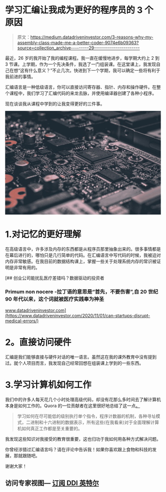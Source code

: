 # 学习汇编让我成为更好的程序员的 3 个原因

> 原文：<https://medium.datadriveninvestor.com/3-reasons-why-my-assembly-class-made-me-a-better-coder-9074e6b09363?source=collection_archive---------29----------------------->

最近，26 岁的我开始了我的编程课程。我一直在缓慢地进步，每学期大约上 2 到 3 节课。上学期，作为一个先决条件，我选了一门组装课。在这堂课上，我发现自己在想“这有什么意义？”不止几次。快进到下一个学期，我可以确定一些将有利于我前进的事情。

汇编语言是一种低级语言，你可以直接访问寄存器、指针、内存和操作硬件。在整个课程中，我们学习了汇编代码的来龙去脉，并使用编译器创建了各种小程序。

现在谈谈我从课程中学到的让我变得更好的三件事。

![](img/5f16f15d8d1dc7f6921aebb43d11ee74.png)

# 1.对记忆的更好理解

在高级语言中，许多涉及内存的东西都是从程序员那里抽象出来的。很多事情都是在幕后进行的，哪怕只是几行简单的代码。在汇编语言中写代码的时候，我被迫对内存非常敏感。在我目前的数据结构课上，掌握一些关于处理系统内存的常识被证明是非常有用的。

[](https://www.datadriveninvestor.com/2020/11/01/can-startups-disrupt-medical-errors/) [## 创业公司能扰乱医疗差错吗？数据驱动的投资者

### Primum non nocere -拉丁语的意思是“首先，不要伤害”,自 20 世纪 90 年代以来，这个词就被医疗实践奉为神圣

www.datadriveninvestor.com](https://www.datadriveninvestor.com/2020/11/01/can-startups-disrupt-medical-errors/) 

# **2。直接访问硬件**

汇编是我们能够直接与硬件对话的唯一语言。虽然这在我的课外教育中没有提到过。就个人项目而言，我发现自己经常回想在组装课上学到的一些东西。

# 3.学习计算机如何工作

我们中的许多人每天花几个小时处理高级代码，却没有花那么多时间去了解计算机本身是如何工作的。Quora 的一位贡献者在这里很好地总结了这一点[。](https://www.quora.com/Why-should-I-learn-assembly-language-as-a-student-of-CS)

> 学习如何在尽可能低的级别执行单个指令，程序计数器的机制，各种寻址模式，二进制和十六进制的数据表示，所有这些(在我看来)对于全面理解计算机如何真正工作都是至关重要的。

我发现这些知识对我接受的教育很重要，这也归功于我如何用各种方式解决问题。

你曾经涉猎过汇编语言吗？请在评论中告诉我！如果你喜欢跟上食物和科技的发展，那就跟随吧。

谢谢大家！

## 访问专家视图— [订阅 DDI 英特尔](https://datadriveninvestor.com/ddi-intel)